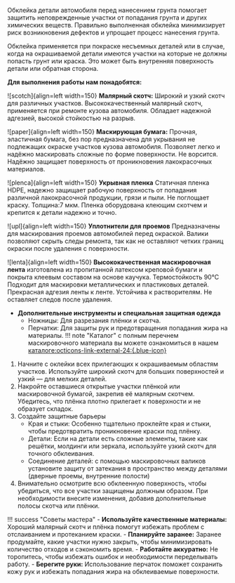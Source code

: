 Обклейка детали автомобиля перед нанесением грунта помогает защитить неповрежденные участки от попадания грунта и других химических веществ. Правильно выполненная обклейка минимизирует риск возникновения дефектов и упрощает процесс нанесения грунта. 

Обклейка применяется при покраске несъемных деталей или в случае, когда на окрашиваемой детали имеются участки на которые не должны попасть грунт или краска. Это может быть внутренняя поверхность детали или обратная сторона.

__Для выполнения работы нам понадобятся:__

<div class="grid cards" markdown>

![scotch]{align=left width=150} __Малярный скотч:__ Широкий и узкий скотч для различных участков. Высококачественный малярный скотч, применяется при ремонте кузова автомобиля. Обладает надежной адгезией, высокой стойкостью на разрыв.

![paper]{align=left width=150} __Маскирующая бумага:__ 
	Прочная, эластичная бумага, без пор предназначена для укрывания не подлежащих окраске участков кузова автомобиля.  Позволяет легко и надёжно маскировать сложные по форме поверхности. Не ворсится. Надёжно защищает поверхность  от проникновения лакокрасочных материалов. 

![plenca]{align=left width=150} __Укрывная пленка__
	Статичная пленка HDPE, надежно защищает рабочую поверхность от попадания различной лакокрасочной продукции, грязи и пыли. Не поглощает краску. Толщина:7 мкм. Пленка оборудована клеющим скотчем и крепится к детали надежно и точно.

![upl]{align=left width=150} __Уплотнители для проемов__
	Предназначены для маскирования проемов автомобилей перед окраской. Валики позволяют скрыть следы ремонта, так как не оставляют четких границ окраски после удаления с поверхности.

![lenta]{align=left width=150} __Высококачественная маскировочная лента__
	изготовлена из пропитанной латексом креповой бумаги и покрыта клеевым составом на основе каучука. Термостойкость 90°C Подходит для маскировки металлических и пластиковых деталей.  Прекрасная адгезия ленты к ленте. Устойчива к растворителям. Не оставляет следов после удаления.

- __Дополнительные инструменты и специальная защитная одежда__
	- Ножницы: Для разрезания плёнки и скотча.
    - Перчатки: Для защиты рук и предотвращения попадания жира на материалы.
	!!! note "Каталог"
		с полным перечнем маскировочного материала вы можете ознакомиться в нашем [каталоге:octicons-link-external-24:{.blue-icon}](https://autolevel.pro/catalog/maskirovochnye_materialy/)
</div>


<ol start="1"><li> Начните с оклейки всех прилегающих к окрашиваемым областям участков. Используйте широкий скотч для больших поверхностей и узкий — для мелких деталей.</li>
<li>Накройте оставшиеся открытые участки плёнкой или маскировочной бумагой, закрепив её малярным скотчем. Убедитесь, что плёнка плотно прилегает к поверхности и не образует складок.</li>
<li>Создайте защитные барьеры 
<ul>
    <li>Края и стыки: Особенно тщательно проклейте края и стыки, чтобы предотвратить проникновение краски под плёнку.</li>
    <li> Детали: Если на детали есть сложные элементы, такие как решётки, молдинги или зеркала, используйте узкий скотч для точного обклеивания.</li>
	<li> Соединение деталей: с помощью маскировочных валиков установите защиту от затекания в пространство между деталями (дверные проемы, внутренние полости)</li></ul></li>
<li> Внимательно осмотрите всю обклеенную поверхность, чтобы убедиться, что все участки защищены должным образом. При необходимости внесите изменения, добавив дополнительные полосы скотча или плёнки.</li></ol>

!!! success "Советы мастера"
	- __Используйте качественные материалы:__ Хороший малярный скотч и плёнка помогут избежать проблем с отслаиванием и протеканием краски.
    - __Планируйте заранее:__ Заранее продумайте, какие участки нужно закрыть, чтобы минимизировать количество отходов и сэкономить время.
	- __Работайте аккуратно:__ Не торопитесь, чтобы избежать ошибок и необходимости переделывать работу.
    - __Берегите руки:__ Использование перчаток поможет сохранить кожу рук и избежать попадания жира на обклеиваемые поверхности.
